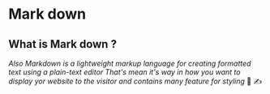 # Mark down 
## What is Mark down ?
*Also Markdown is a lightweight markup language for creating formatted text using a plain-text editor*
*That's mean it's way in how you want to display yor website to the visitor and contains many feature for styling* 💠 ✍️
